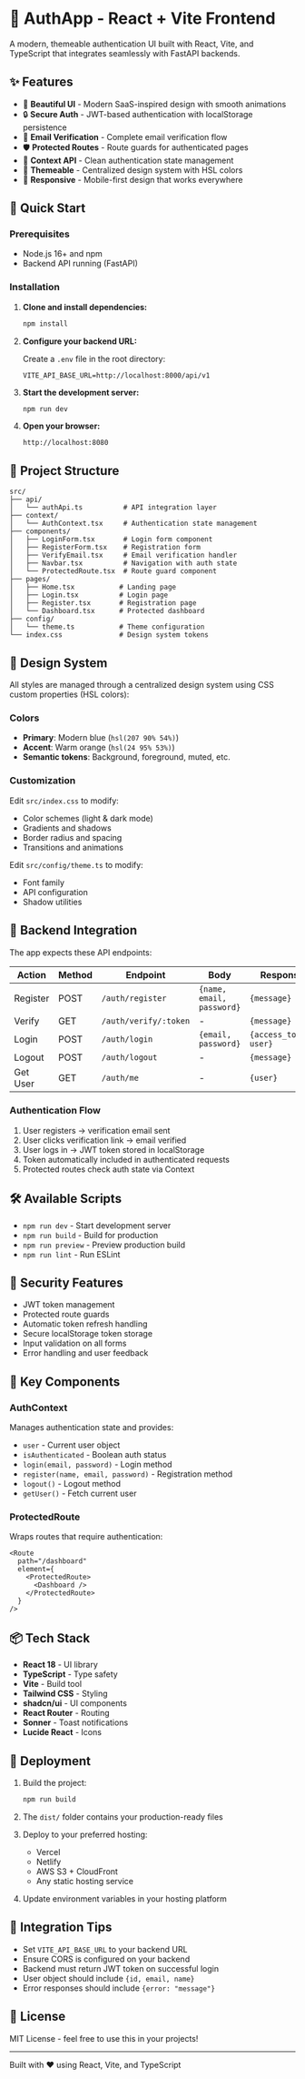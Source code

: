 # 🔐 AuthApp - React + Vite Frontend

A modern, themeable authentication UI built with React, Vite, and TypeScript that integrates seamlessly with FastAPI backends.

## ✨ Features

- 🎨 **Beautiful UI** - Modern SaaS-inspired design with smooth animations
- 🔒 **Secure Auth** - JWT-based authentication with localStorage persistence
- 📧 **Email Verification** - Complete email verification flow
- 🛡️ **Protected Routes** - Route guards for authenticated pages
- 🎯 **Context API** - Clean authentication state management
- 🌈 **Themeable** - Centralized design system with HSL colors
- 📱 **Responsive** - Mobile-first design that works everywhere

## 🚀 Quick Start

### Prerequisites

- Node.js 16+ and npm
- Backend API running (FastAPI)

### Installation

1. **Clone and install dependencies:**
   ```bash
   npm install
   ```

2. **Configure your backend URL:**
   
   Create a `.env` file in the root directory:
   ```env
   VITE_API_BASE_URL=http://localhost:8000/api/v1
   ```

3. **Start the development server:**
   ```bash
   npm run dev
   ```

4. **Open your browser:**
   ```
   http://localhost:8080
   ```

## 📁 Project Structure

```
src/
├── api/
│   └── authApi.ts          # API integration layer
├── context/
│   └── AuthContext.tsx     # Authentication state management
├── components/
│   ├── LoginForm.tsx       # Login form component
│   ├── RegisterForm.tsx    # Registration form
│   ├── VerifyEmail.tsx     # Email verification handler
│   ├── Navbar.tsx          # Navigation with auth state
│   └── ProtectedRoute.tsx  # Route guard component
├── pages/
│   ├── Home.tsx           # Landing page
│   ├── Login.tsx          # Login page
│   ├── Register.tsx       # Registration page
│   └── Dashboard.tsx      # Protected dashboard
├── config/
│   └── theme.ts           # Theme configuration
└── index.css              # Design system tokens
```

## 🎨 Design System

All styles are managed through a centralized design system using CSS custom properties (HSL colors):

### Colors
- **Primary**: Modern blue (`hsl(207 90% 54%)`)
- **Accent**: Warm orange (`hsl(24 95% 53%)`)
- **Semantic tokens**: Background, foreground, muted, etc.

### Customization

Edit `src/index.css` to modify:
- Color schemes (light & dark mode)
- Gradients and shadows
- Border radius and spacing
- Transitions and animations

Edit `src/config/theme.ts` to modify:
- Font family
- API configuration
- Shadow utilities

## 🔌 Backend Integration

The app expects these API endpoints:

| Action | Method | Endpoint | Body | Response |
|--------|--------|----------|------|----------|
| Register | POST | `/auth/register` | `{name, email, password}` | `{message}` |
| Verify | GET | `/auth/verify/:token` | - | `{message}` |
| Login | POST | `/auth/login` | `{email, password}` | `{access_token, user}` |
| Logout | POST | `/auth/logout` | - | `{message}` |
| Get User | GET | `/auth/me` | - | `{user}` |

### Authentication Flow

1. User registers → verification email sent
2. User clicks verification link → email verified
3. User logs in → JWT token stored in localStorage
4. Token automatically included in authenticated requests
5. Protected routes check auth state via Context

## 🛠️ Available Scripts

- `npm run dev` - Start development server
- `npm run build` - Build for production
- `npm run preview` - Preview production build
- `npm run lint` - Run ESLint

## 🔐 Security Features

- JWT token management
- Protected route guards
- Automatic token refresh handling
- Secure localStorage token storage
- Input validation on all forms
- Error handling and user feedback

## 🎯 Key Components

### AuthContext
Manages authentication state and provides:
- `user` - Current user object
- `isAuthenticated` - Boolean auth status
- `login(email, password)` - Login method
- `register(name, email, password)` - Registration method
- `logout()` - Logout method
- `getUser()` - Fetch current user

### ProtectedRoute
Wraps routes that require authentication:
```tsx
<Route
  path="/dashboard"
  element={
    <ProtectedRoute>
      <Dashboard />
    </ProtectedRoute>
  }
/>
```

## 📦 Tech Stack

- **React 18** - UI library
- **TypeScript** - Type safety
- **Vite** - Build tool
- **Tailwind CSS** - Styling
- **shadcn/ui** - UI components
- **React Router** - Routing
- **Sonner** - Toast notifications
- **Lucide React** - Icons

## 🚀 Deployment

1. Build the project:
   ```bash
   npm run build
   ```

2. The `dist/` folder contains your production-ready files

3. Deploy to your preferred hosting:
   - Vercel
   - Netlify
   - AWS S3 + CloudFront
   - Any static hosting service

4. Update environment variables in your hosting platform

## 🤝 Integration Tips

- Set `VITE_API_BASE_URL` to your backend URL
- Ensure CORS is configured on your backend
- Backend must return JWT token on successful login
- User object should include `{id, email, name}`
- Error responses should include `{error: "message"}`

## 📝 License

MIT License - feel free to use this in your projects!

---

Built with ❤️ using React, Vite, and TypeScript
